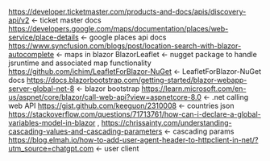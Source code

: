 https://developer.ticketmaster.com/products-and-docs/apis/discovery-api/v2 <- ticket master docs
https://developers.google.com/maps/documentation/places/web-service/place-details <- google places api docs
https://www.syncfusion.com/blogs/post/location-search-with-blazor-autocomplete <- maps in blazor
BlazorLeaflet <- nugget package to handle jsruntime and associated map functionality
https://github.com/ichim/LeafletForBlazor-NuGet <- LeafletForBlazor-NuGet docs
https://docs.blazorbootstrap.com/getting-started/blazor-webapp-server-global-net-8 <- blazor bootstrap
https://learn.microsoft.com/en-us/aspnet/core/blazor/call-web-api?view=aspnetcore-8.0 <- .net calling web API
https://gist.github.com/keeguon/2310008 <- countries json 
https://stackoverflow.com/questions/71713761/how-can-i-declare-a-global-variables-model-in-blazor , https://chrissainty.com/understanding-cascading-values-and-cascading-parameters <- cascading params
https://blog.elmah.io/how-to-add-user-agent-header-to-httpclient-in-net/?utm_source=chatgpt.com <- user client